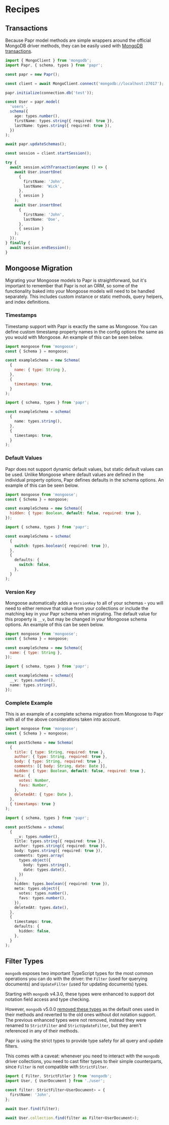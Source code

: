 # Recipes

## Transactions

Because Papr model methods are simple wrappers around the official MongoDB driver methods,
they can be easily used with [MongoDB transactions](https://www.mongodb.com/docs/manual/core/transactions/).

```ts
import { MongoClient } from 'mongodb';
import Papr, { schema, types } from 'papr';

const papr = new Papr();

const client = await MongoClient.connect('mongodb://localhost:27017');

papr.initialize(connection.db('test'));

const User = papr.model(
  'users',
  schema({
    age: types.number(),
    firstName: types.string({ required: true }),
    lastName: types.string({ required: true }),
  })
);

await papr.updateSchemas();

const session = client.startSession();

try {
  await session.withTransaction(async () => {
    await User.insertOne(
      {
        firstName: 'John',
        lastName: 'Wick',
      },
      { session }
    );
    await User.insertOne(
      {
        firstName: 'John',
        lastName: 'Doe',
      },
      { session }
    );
  });
} finally {
  await session.endSession();
}
```

## Mongoose Migration

Migrating your Mongoose models to Papr is straightforward, but it's important to remember that Papr is not an ORM, so some of the functionality baked into your Mongoose models will need to be handled separately. This includes custom instance or static methods, query helpers, and index definitions.

### Timestamps

Timestamp support with Papr is exactly the same as Mongoose. You can define custom timestamp property names in the config options the same as you would with Mongoose. An example of this can be seen below.

```js
import mongoose from 'mongoose';
const { Schema } = mongoose;

const exampleSchema = new Schema(
  {
    name: { type: String },
  },
  {
    timestamps: true,
  }
);
```

```ts
import { schema, types } from 'papr';

const exampleSchema = schema(
  {
    name: types.string(),
  },
  {
    timestamps: true,
  }
);
```

### Default Values

Papr does not support dynamic default values, but static default values can be used. Unlike Mongoose where default values are defined in the individual property options, Papr defines defaults in the schema options. An example of this can be seen below.

```js
import mongoose from 'mongoose';
const { Schema } = mongoose;

const exampleSchema = new Schema({
  hidden: { type: Boolean, default: false, required: true },
});
```

```ts
import { schema, types } from 'papr';

const exampleSchema = schema(
  {
    switch: types.boolean({ required: true }),
  },
  {
    defaults: {
      switch: false,
    },
  }
);
```

### Version Key

Mongoose automatically adds a `versionKey` to all of your schemas - you will need to either remove that value from your collections or include the matching key in your Papr schema when migrating. The default value for this property is `__v`, but may be changed in your Mongoose schema options. An example of this can be seen below.

```js
import mongoose from 'mongoose';
const { Schema } = mongoose;

const exampleSchema = new Schema({
  name: { type: String },
});
```

```ts
import { schema, types } from 'papr';

const exampleSchema = schema({
  __v: types.number(),
  name: types.string(),
});
```

### Complete Example

This is an example of a complete schema migration from Mongoose to Papr with all of the above considerations taken into account.

```js
import mongoose from 'mongoose';
const { Schema } = mongoose;

const postSchema = new Schema(
  {
    title: { type: String, required: true },
    author: { type: String, required: true },
    body: { type: String, required: true },
    comments: [{ body: String, date: Date }],
    hidden: { type: Boolean, default: false, required: true },
    meta: {
      votes: Number,
      favs: Number,
    },
    deletedAt: { type: Date },
  },
  { timestamps: true }
);
```

```ts
import { schema, types } from 'papr';

const postSchema = schema(
  {
    __v: types.number(),
    title: types.string({ required: true }),
    author: types.string({ required: true }),
    body: types.string({ required: true }),
    comments: types.array(
      types.object({
        body: types.string(),
        date: types.date(),
      })
    ),
    hidden: types.boolean({ required: true }),
    meta: types.object({
      votes: types.number(),
      favs: types.number(),
    }),
    deletedAt: types.date(),
  },
  {
    timestamps: true,
    defaults: {
      hidden: false,
    },
  }
);
```

## Filter Types

`mongodb` exposes two important TypeScript types for the most common operations you can do with the driver: the `Filter` (used for querying documents) and `UpdateFilter` (used for updating documents) types.

Starting with `mongodb` v4.3.0, these types were enhanced to support dot notation field access and type checking.

However, `mongodb` v5.0.0 [removed these types](https://github.com/mongodb/node-mongodb-native/blob/main/etc/notes/CHANGES_5.0.0.md#dot-notation-typescript-support-removed-by-default) as the default ones used in their methods and reverted to the old ones without dot notation support. The previous enhanced types were not removed, instead they were renamed to `StrictFilter` and `StrictUpdateFilter`, but they aren't referenced in any of their methods.

Papr is using the strict types to provide type safety for all query and update filters.

This comes with a caveat: whenever you need to interact with the `mongodb` driver collections, you need to cast filter types to their simple counterparts, since `Filter` is not compatible with `StrictFilter`.

```ts
import { Filter, StrictFitler } from 'mongodb';
import User, { UserDocument } from './user';

const filter: StrictFilter<UserDocument> = {
  firstName: 'John',
};

await User.find(filter);

await User.collection.find(filter as Filter<UserDocument>);
```
